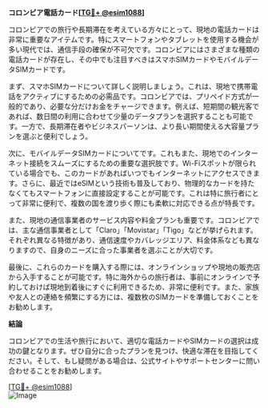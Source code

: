 **コロンビア電話カード[[TG💪+ @esim1088](https://t.me/s/esim1088)]**

コロンビアでの旅行や長期滞在を考えている方々にとって、現地の電話カードは非常に重要なアイテムです。特にスマートフォンやタブレットを使用する機会が多い現代では、通信手段の確保が不可欠です。コロンビアにはさまざまな種類の電話カードが存在し、その中でも注目すべきはスマホSIMカードやモバイルデータSIMカードです。

まず、スマホSIMカードについて詳しく説明しましょう。これは、現地で携帯電話をアクティブにするための必需品です。コロンビアでは、プリペイド方式が一般的であり、必要な分だけお金をチャージできます。例えば、短期間の観光客であれば、数日間の利用に合わせて少量のデータプランを選択することも可能です。一方で、長期滞在者やビジネスパーソンは、より長い期間使える大容量プランを選ぶと便利でしょう。

次に、モバイルデータSIMカードについてです。これもまた、現地でのインターネット接続をスムーズにするための重要な選択肢です。Wi-Fiスポットが限られている場合でも、このカードがあればいつでもインターネットにアクセスできます。さらに、最近ではeSIMという技術も普及しており、物理的なカードを持たなくてもスマートフォンに直接設定することが可能です。これは特に旅行者にとって非常に便利で、複数の国を渡り歩く際にも柔軟に対応できる点が特長です。

また、現地の通信事業者のサービス内容や料金プランも重要です。コロンビアでは、主な通信事業者として「Claro」「Movistar」「Tigo」などが挙げられます。それぞれ異なる特徴があり、通信速度やカバレッジエリア、料金体系なども異なりますので、自身のニーズに合った事業者を選ぶことが大切です。

最後に、これらのカードを購入する際には、オンラインショップや現地の販売店から入手することが可能です。特に海外からの旅行者は、事前にオンラインで予約しておけば現地到着後にすぐに利用できるため、非常に便利です。また、家族や友人との連絡を頻繁にする方には、複数枚のSIMカードを準備しておくことをお勧めします。

**結論**

コロンビアでの生活や旅行において、適切な電話カードやSIMカードの選択は成功の鍵となります。ぜひ自分に合ったプランを見つけ、快適な滞在を目指してください。そして、もし疑問がある場合は、公式サイトやサポートセンターに問い合わせることをお勧めします。

[[TG💪+ @esim1088](https://t.me/s/esim1088)]  
![Image](https://i.postimg.cc/Y0z9fWf4/image.png)